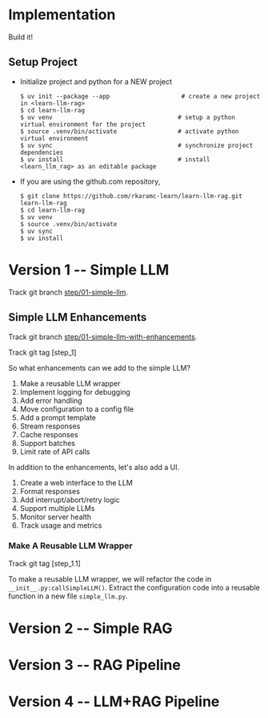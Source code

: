 # Implementation

Build it!

## Setup Project

- Initialize project and python for a NEW project

    ```
    $ uv init --package --app                    # create a new project in <learn-llm-rag>
    $ cd learn-llm-rag
    $ uv venv                                   # setup a python virtual environment for the project
    $ source .venv/bin/activate                 # activate python virtual environment
    $ uv sync                                   # synchronize project dependencies
    $ uv install                                # install <learn_llm_rag> as an editable package
    ```

- If you are using the github.com repository,

    ```
    $ git clone https://github.com/rkaramc-learn/learn-llm-rag.git learn-llm-rag
    $ cd learn-llm-rag
    $ uv venv
    $ source .venv/bin/activate
    $ uv sync
    $ uv install
    ```

# Version 1 -- Simple LLM

Track git branch [step/01-simple-llm](https://github.com/rkaramc-learn/learn-llm-rag/tree/step/01-simple-llm).

## Simple LLM Enhancements

Track git branch [step/01-simple-llm-with-enhancements](https://github.com/rkaramc-learn/learn-llm-rag/tree/step/01-01-simple-llm-with-enhancements).

Track git tag [step_1]

So what enhancements can we add to the simple LLM?

1. Make a reusable LLM wrapper
1. Implement logging for debugging
1. Add error handling
1. Move configuration to a config file
1. Add a prompt template
1. Stream responses
1. Cache responses
1. Support batches
1. Limit rate of API calls

In addition to the enhancements, let's also add a UI.

1. Create a web interface to the LLM
1. Format responses
1. Add interrupt/abort/retry logic
1. Support multiple LLMs
1. Monitor server health
1. Track usage and metrics

### Make A Reusable LLM Wrapper

Track git tag [step_1.1]

To make a reusable LLM wrapper, we will refactor the code in `__init__.py:callSimpleLLM()`. Extract the configuration code into a reusable function in a new file `simple_llm.py`.


# Version 2 -- Simple RAG

# Version 3 -- RAG Pipeline

# Version 4 -- LLM+RAG Pipeline
